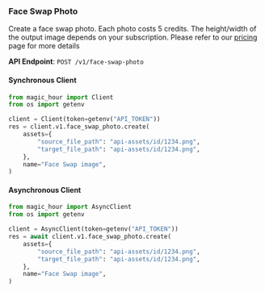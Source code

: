 
### Face Swap Photo <a name="create"></a>

Create a face swap photo. Each photo costs 5 credits. The height/width of the output image depends on your subscription. Please refer to our [pricing](/pricing) page for more details

**API Endpoint**: `POST /v1/face-swap-photo`

#### Synchronous Client

```python
from magic_hour import Client
from os import getenv

client = Client(token=getenv("API_TOKEN"))
res = client.v1.face_swap_photo.create(
    assets={
        "source_file_path": "api-assets/id/1234.png",
        "target_file_path": "api-assets/id/1234.png",
    },
    name="Face Swap image",
)
```

#### Asynchronous Client

```python
from magic_hour import AsyncClient
from os import getenv

client = AsyncClient(token=getenv("API_TOKEN"))
res = await client.v1.face_swap_photo.create(
    assets={
        "source_file_path": "api-assets/id/1234.png",
        "target_file_path": "api-assets/id/1234.png",
    },
    name="Face Swap image",
)
```
